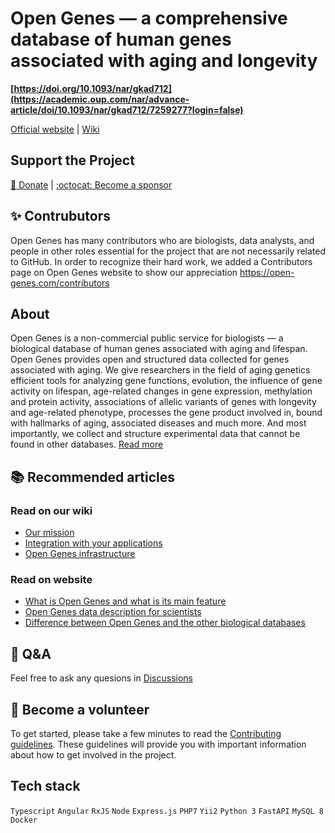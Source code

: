 # Open Genes — a comprehensive database of human genes associated with aging and longevity

**[https://doi.org/10.1093/nar/gkad712](https://academic.oup.com/nar/advance-article/doi/10.1093/nar/gkad712/7259277?login=false)**

[Official website](https://open-genes.org/) | [Wiki](https://github.com/open-genes/.github/wiki/) 

## Support the Project

[💜 Donate](https://github.com/open-genes/.github/wiki/Donate) | [:octocat: Become a sponsor](https://github.com/sponsors/open-genes)

## ✨ Contrubutors

Open Genes has many contributors who are biologists, data analysts, and people in other roles essential for the project that are not necessarily related to GitHub. In order to recognize their hard work, we added a Contributors page on Open Genes website to show our appreciation https://open-genes.com/contributors

## About

Open Genes is a non-commercial public service for biologists — a biological database of human genes associated with aging and lifespan. 
Open Genes provides open and structured data collected for genes associated with aging. We give researchers in the field of aging genetics 
efficient tools for analyzing gene functions, evolution, the influence of gene activity on lifespan, age-related changes in gene expression, 
methylation and protein activity, associations of allelic variants of genes with longevity and age-related phenotype, processes the gene product 
involved in, bound with hallmarks of aging, associated diseases and much more. And most importantly, we collect and structure experimental data 
that cannot be found in other databases. [Read more](https://open-genes.com/about/articles/what-is-open-genes)

## 📚 Recommended articles

### Read on our wiki
- [Our mission](https://github.com/open-genes/.github/wiki/About-Open-Genes)
- [Integration with your applications](https://github.com/open-genes/.github/wiki/Integration-with-your-applications)
- [Open Genes infrastructure](https://github.com/open-genes/.github/wiki/Open-Genes-infrastructure)

### Read on website
- [What is Open Genes and what is its main feature](https://open-genes.com/about/articles/what-is-open-genes)
- [Open Genes data description for scientists](https://open-genes.com/about/articles/open-genes-data-description)
- [Difference between Open Genes and the other biological databases](https://open-genes.com/about/articles/difference-between-open-genes-and-the-other-databases)

## 💬 Q&A
Feel free to ask any quesions in [Discussions](https://github.com/open-genes/.github/discussions/1)

## 🌈 Become a volunteer
To get started, please take a few minutes to read the [Contributing guidelines](https://github.com/open-genes/.github/wiki/Contributing-guide). These guidelines will provide you with important information about how to get involved in the project.

## Tech stack

`Typescript` `Angular` `RxJS` `Node` `Express.js` `PHP7` `Yii2` `Python 3` `FastAPI` `MySQL 8` `Docker`
